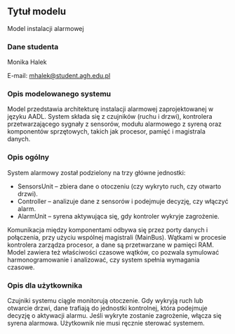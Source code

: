 ## Tytuł modelu
Model instalacji alarmowej 

### Dane studenta
Monika Halek

E-mail: mhalek@student.agh.edu.pl
### Opis modelowanego systemu
Model przedstawia architekturę instalacji alarmowej zaprojektowanej w języku AADL. System składa się z czujników (ruchu i drzwi), kontrolera przetwarzającego sygnały z sensorów, modułu alarmowego z syreną oraz komponentów sprzętowych, 
takich jak procesor, pamięć i magistrala danych. 

### Opis ogólny
System alarmowy został podzielony na trzy główne jednostki:
- SensorsUnit – zbiera dane o otoczeniu (czy wykryto ruch, czy otwarto drzwi).
- Controller – analizuje dane z sensorów i podejmuje decyzję, czy włączyć alarm.
- AlarmUnit – syrena aktywująca się, gdy kontroler wykryje zagrożenie.

Komunikacja między komponentami odbywa się przez porty danych i połączenia, przy użyciu wspólnej magistrali (MainBus). Wątkami w procesie kontrolera zarządza procesor, a dane są przetwarzane w pamięci RAM. Model zawiera też właściwości czasowe wątków, co pozwala symulować harmonogramowanie i analizować, czy system spełnia wymagania czasowe.

### Opis dla użytkownika
Czujniki systemu ciągle monitorują otoczenie. Gdy wykryją ruch lub otwarcie drzwi, dane trafiają do jednostki kontrolnej, która podejmuje decyzję o aktywacji alarmu. Jeśli wykryte zostanie zagrożenie, włącza się syrena alarmowa. 
Użytkownik nie musi ręcznie sterować systemem.

